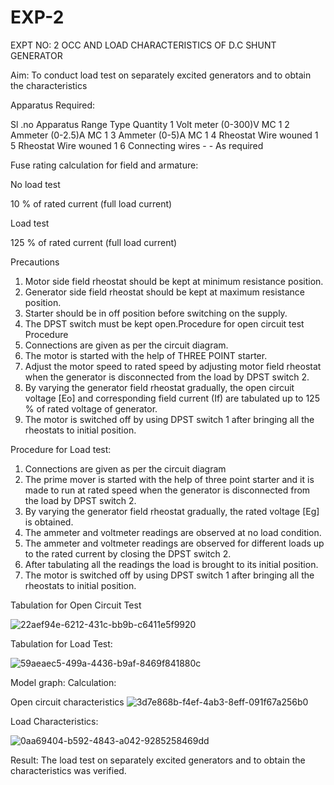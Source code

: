 # EXP-2
EXPT NO: 2 OCC AND LOAD CHARACTERISTICS OF D.C SHUNT GENERATOR

Aim:
To conduct load test on separately excited generators and to obtain the characteristics

Apparatus Required:

Sl .no	Apparatus	Range	Type	Quantity
1	Volt meter	(0-300)V	MC	1
2	Ammeter	(0-2.5)A	MC	1
3	Ammeter	(0-5)A	MC	1
4	Rheostat		Wire wouned	1
5	Rheostat		Wire wouned	1
6	Connecting wires	-	-	As required

Fuse rating calculation for field and armature:

No load test

10 % of rated current (full load current)

Load test

125 % of rated current (full load current)

Precautions

1.   Motor side field rheostat should be kept at minimum resistance position.
2.   Generator side field rheostat should be kept at maximum resistance position.
3.   Starter should be in off position before switching on the supply.
4.   The DPST switch must be kept open.Procedure for open circuit test
Procedure
1.   Connections are given as per the circuit diagram.
2.   The motor is started with the help of THREE POINT starter.
3.   Adjust the motor speed to rated speed by adjusting motor field rheostat when the generator is disconnected from the load by DPST switch 2.
4.   By  varying  the  generator  field  rheostat  gradually,  the  open  circuit  voltage  [Eo]  and corresponding field current (If) are tabulated up to 125 % of rated voltage of generator.
5.   The motor is switched off by using DPST switch 1 after bringing all the rheostats to initial position.

Procedure for Load test:

1.   Connections are given as per the circuit diagram
2.   The prime mover is started with the help of three point starter and it is made to run at rated speed when the generator is disconnected from the load by DPST switch 2.
3.   By varying the generator field rheostat gradually, the rated voltage [Eg] is obtained.
4.   The ammeter and voltmeter readings are observed at no load condition.
5.   The ammeter and voltmeter readings are observed for different loads up to the rated current by closing the DPST switch 2.
6.   After tabulating all the readings the load is brought to its initial position.
7.   The motor is switched off by using DPST switch 1 after bringing all the rheostats to initial position.

Tabulation for Open Circuit Test

![22aef94e-6212-431c-bb9b-c6411e5f9920](https://github.com/user-attachments/assets/4bddea20-a574-44ce-bb9a-3397ad9251cc)

Tabulation for Load Test:

![59aeaec5-499a-4436-b9af-8469f841880c](https://github.com/user-attachments/assets/e131e213-a8af-47a3-be3d-ad896db3e267)

Model graph:
Calculation: 

Open circuit characteristics
![3d7e868b-f4ef-4ab3-8eff-091f67a256b0](https://github.com/user-attachments/assets/b3771c8d-5278-46e9-9b92-f4342b9205d6)


  
Load Characteristics:
 
 ![0aa69404-b592-4843-a042-9285258469dd](https://github.com/user-attachments/assets/c835d51c-36f5-4dab-b78f-7d71bb48bf13)

Result:
The load test on separately excited generators and to obtain the characteristics was verified.
